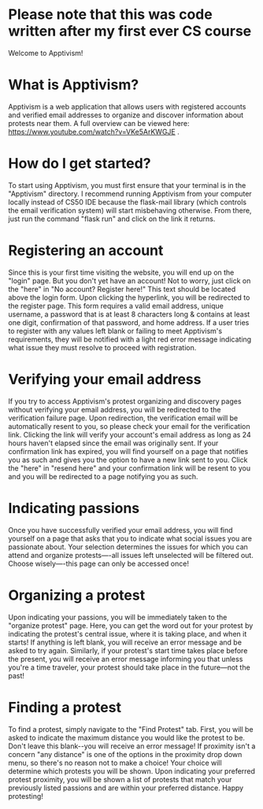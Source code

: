 # Please note that this was code written after my first ever CS course
Welcome to Apptivism!

# What is Apptivism?
Apptivism is a web application that allows users with registered accounts and verified email addresses to organize and discover information about protests near them.
A full overview can be viewed here: https://www.youtube.com/watch?v=VKe5ArKWGJE .

# How do I get started?
To start using Apptivism, you must first ensure that your terminal is in the "Apptivism" directory. I recommend running Apptivism from your computer locally instead of CS50 IDE because the flask-mail library (which controls the email verification system) will start misbehaving otherwise. From there, just run the command "flask run" and click on the link it returns. 

# Registering an account
Since this is your first time visiting the website, you will end up on the "login" page. But you don't yet have an account! Not to worry, just click on the "here" in "No account? Register here!" This text should be located above the login form. Upon clicking the hyperlink, you will be redirected to the register page. This form requires a valid email address, unique username, a password that is at least 8 characters long & contains at least one digit, confirmation of that password, and home address. If a user tries to register with any values left blank or failing to meet Apptivism's requirements, they will be notified with a light red error message indicating what issue they must resolve to proceed with registration.

# Verifying your email address
If you try to access Apptivism's protest organizing and discovery pages without verifying your email address, you will be redirected to the verification failure page. Upon redirection, the verification email will be automatically resent to you, so please check your email for the verification link. Clicking the link will verify your account's email address as long as 24 hours haven't elapsed since the email was originally sent. If your confirmation link has expired, you will find yourself on a page that notifies you as such and gives you the option to have a new link sent to you. Click the "here" in "resend here" and your confirmation link will be resent to you and you will be redirected to a page notifying you as such. 

# Indicating passions
Once you have successfully verified your email address, you will find yourself on a page that asks that you to indicate what social issues you are passionate about. Your selection determines the issues for which you can attend and organize protests—-all issues left unselected will be filtered out. Choose wisely—-this page can only be accessed once!

# Organizing a protest
Upon indicating your passions, you will be immediately taken to the "organize protest" page. Here, you can get the word out for your protest by indicating the protest's central issue, where it is taking place, and when it starts! If anything is left blank, you will receive an error message and be asked to try again. Similarly, if your protest's start time takes place before the present, you will receive an error message informing you that unless you're a time traveler, your protest should take place in the future—not the past!

# Finding a protest
To find a protest, simply navigate to the "Find Protest" tab. First, you will be asked to indicate the maximum distance you would like the protest to be. Don't leave this blank--you will receive an error message! If proximity isn't a concern "any distance" is one of the options in the proximity drop down menu, so there's no reason not to make a choice! Your choice will determine which protests you will be shown. Upon indicating your preferred protest proximity, you will be shown a list of protests that match your previously listed passions and are within your preferred distance. Happy protesting!
